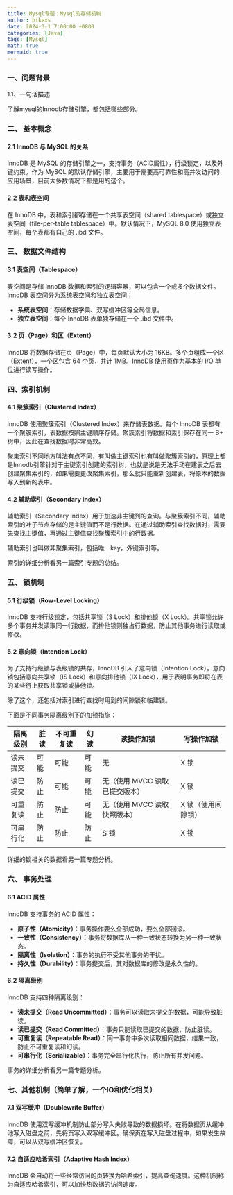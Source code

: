 ```yaml
---
title: Mysql专题：Mysql的存储机制
author: bikexs
date: 2024-3-1 7:00:00 +0800
categories: [Java]
tags: [Mysql]
math: true
mermaid: true
---
```


### 一、问题背景

1.1、一句话描述

了解mysql的Innodb存储引擎，都包括哪些部分。

### 二、 基本概念

#### 2.1 InnoDB 与 MySQL 的关系

InnoDB 是 MySQL 的存储引擎之一，支持事务（ACID属性），行级锁定，以及外键约束。作为 MySQL 的默认存储引擎，主要用于需要高可靠性和高并发访问的应用场景，目前大多数情况下都是用的这个。

#### 2.2 表和表空间

在 InnoDB 中，表和索引都存储在一个共享表空间（shared tablespace）或独立表空间（file-per-table tablespace）中。默认情况下，MySQL 8.0 使用独立表空间，每个表都有自己的 .ibd 文件。

### 三、 数据文件结构

#### 3.1 表空间（Tablespace）

表空间是存储 InnoDB 数据和索引的逻辑容器，可以包含一个或多个数据文件。InnoDB 表空间分为系统表空间和独立表空间：

- **系统表空间**：存储数据字典、双写缓冲区等全局信息。
- **独立表空间**：每个 InnoDB 表单独存储在一个 .ibd 文件中。

#### 3.2 页（Page）和区（Extent）

InnoDB 将数据存储在页（Page）中，每页默认大小为 16KB。多个页组成一个区（Extent），一个区包含 64 个页，共计 1MB。InnoDB 使用页作为基本的 I/O 单位进行读写操作。

### 四、索引机制

#### 4.1 聚簇索引（Clustered Index）

InnoDB 使用聚簇索引（Clustered Index）来存储表数据。每个 InnoDB 表都有一个聚簇索引，表数据按照主键顺序存储。聚簇索引将数据和索引保存在同一 B+ 树中，因此在查找数据时非常高效。

聚集索引不同地方叫法有点不同，有叫做主键索引也有叫做聚簇索引的，原理上都是Innodb引擎针对于主键索引创建的索引树，也就是说是无法手动在建表之后去创建聚集索引的，如果需要更改聚集索引，那么就只能重新创建表，将原本的数据写入到新的表中。

#### 4.2 辅助索引（Secondary Index）

辅助索引（Secondary Index）用于加速非主键列的查询。与聚簇索引不同，辅助索引的叶子节点存储的是主键值而不是行数据。在通过辅助索引查找数据时，需要先查找主键值，再通过主键值查找聚簇索引中的行数据。

辅助索引也叫做非聚集索引，包括唯一key，外键索引等。

索引的详细分析看另一篇索引专题的总结。

### 五、 锁机制

#### 5.1 行级锁（Row-Level Locking）

InnoDB 支持行级锁定，包括共享锁（S Lock）和排他锁（X Lock）。共享锁允许多个事务并发读取同一行数据，而排他锁则独占行数据，防止其他事务进行读取或修改。

#### 5.2 意向锁（Intention Lock）

为了支持行级锁与表级锁的共存，InnoDB 引入了意向锁（Intention Lock）。意向锁包括意向共享锁（IS Lock）和意向排他锁（IX Lock），用于表明事务即将在表的某些行上获取共享锁或排他锁。

除了这个，还包括对索引进行查找时用到的间隙锁和临建锁。

下面是不同事务隔离级别下的加锁措施：

| 隔离级别 | 脏读 | 不可重复读 | 幻读 | 读操作加锁                     | 写操作加锁         |
| -------- | ---- | ---------- | ---- | ------------------------------ | ------------------ |
| 读未提交 | 可能 | 可能       | 可能 | 无                             | X 锁               |
| 读已提交 | 防止 | 可能       | 可能 | 无（使用 MVCC 读取已提交版本） | X 锁               |
| 可重复读 | 防止 | 防止       | 可能 | 无（使用 MVCC 读取快照版本）   | X 锁（使用间隙锁） |
| 可串行化 | 防止 | 防止       | 防止 | S 锁                           | X 锁               |
|          |      |            |      |                                |                    |

详细的锁相关的数据看另一篇专题分析。

### 六、 事务处理

#### 6.1 ACID 属性

InnoDB 支持事务的 ACID 属性：

- **原子性（Atomicity）**：事务操作要么全部成功，要么全部回滚。
- **一致性（Consistency）**：事务将数据库从一种一致状态转换为另一种一致状态。
- **隔离性（Isolation）**：事务的执行不受其他事务的干扰。
- **持久性（Durability）**：事务提交后，其对数据库的修改是永久性的。

#### 6.2 隔离级别

InnoDB 支持四种隔离级别：

- **读未提交（Read Uncommitted）**：事务可以读取未提交的数据，可能导致脏读。
- **读已提交（Read Committed）**：事务只能读取已提交的数据，防止脏读。
- **可重复读（Repeatable Read）**：同一事务中多次读取相同数据，结果一致，防止不可重复读和幻读。
- **可串行化（Serializable）**：事务完全串行化执行，防止所有并发问题。

事务的详细分析看另一篇专题分析。

### 七、其他机制（简单了解，一个IO和优化相关）

#### 7.1 双写缓冲（Doublewrite Buffer）

InnoDB 使用双写缓冲机制防止部分写入失败导致的数据损坏。在将数据页从缓冲池写入磁盘之前，先将页写入双写缓冲区。确保页在写入磁盘过程中，如果发生故障，可以从双写缓冲区恢复。

#### 7.2 自适应哈希索引（Adaptive Hash Index）

InnoDB 会自动将一些经常访问的页转换为哈希索引，提高查询速度。这种机制称为自适应哈希索引，可以加快热数据的访问速度。

